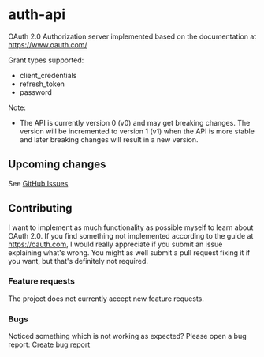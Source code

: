 # auth-api

OAuth 2.0 Authorization server implemented based on the documentation at https://www.oauth.com/

Grant types supported:

- client_credentials
- refresh_token
- password

Note:

- The API is currently version 0 (v0) and may get breaking changes. The version will be incremented to version 1 (v1) when the API is more stable and later breaking changes will result in a new
  version.

## Upcoming changes

See [GitHub Issues](https://github.com/JarandAuth/auth-api/issues)

## Contributing

I want to implement as much functionality as possible myself to learn about OAuth 2.0. If you find something not implemented according to the guide at https://oauth.com, I would really appreciate if
you submit an issue explaining what's wrong. You might as well submit a pull request fixing it if you want, but that's definitely not required.

### Feature requests

The project does not currently accept new feature requests.

### Bugs

Noticed something which is not working as expected? Please open a bug report: [Create bug report](https://github.com/JarandAuth/auth-api/issues/new?assignees=&labels=bug&template=bug_report.md&title=)
